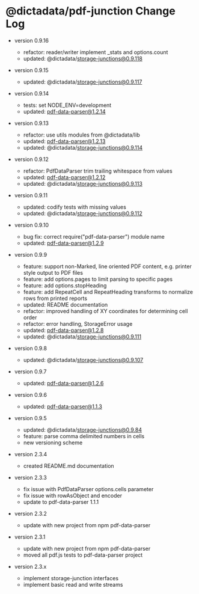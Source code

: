 # @dictadata/pdf-junction Change Log

- version 0.9.16
  - refactor: reader/writer implement _stats and options.count
  - updated: @dictadata/storage-junctions@0.9.118
- version 0.9.15
  - updated: @dictadata/storage-junctions@0.9.117
- version 0.9.14
  - tests: set NODE_ENV=development
  - updated: pdf-data-parser@1.2.14
- version 0.9.13
  - refactor: use utils modules from @dictadata/lib
  - updated: pdf-data-parser@1.2.13
  - updated: @dictadata/storage-junctions@0.9.114
- version 0.9.12
  - refactor: PdfDataParser trim trailing whitespace from values
  - updated: pdf-data-parser@1.2.12
  - updated: @dictadata/storage-junctions@0.9.113
- version 0.9.11
  - updated: codify tests with missing values
  - updated: @dictadata/storage-junctions@0.9.112
- version 0.9.10
  - bug fix: correct require("pdf-data-parser") module name
  - updated: pdf-data-parser@1.2.9
- version 0.9.9
  - feature: support non-Marked, line oriented PDF content, e.g. printer style output to PDF files
  - feature: add options.pages to limit parsing to specific pages
  - feature: add options.stopHeading
  - feature: add RepeatCell and RepeatHeading transforms to normalize rows from printed reports
  - updated: README documentation
  - refactor: improved handling of XY coordinates for determining cell order
  - refactor: error handling, StorageError usage
  - updated: pdf-data-parser@1.2.8
  - updated: @dictadata/storage-junctions@0.9.111
- version 0.9.8
  - updated: @dictadata/storage-junctions@0.9.107
- version 0.9.7
  - updated: pdf-data-parser@1.2.6
- version 0.9.6
  - updated: pdf-data-parser@1.1.3
- version 0.9.5
  - updated: @dictadata/storage-junctions@0.9.84
  - feature: parse comma delimited numbers in cells
  - new versioning scheme

- version 2.3.4
  - created README.md documentation
- version 2.3.3
  - fix issue with PdfDataParser options.cells parameter
  - fix issue with rowAsObject and encoder
  - update to pdf-data-parser 1.1.1
- version 2.3.2
  - update with new project from npm pdf-data-parser
- version 2.3.1
  - update with new project from npm pdf-data-parser
  - moved all pdf.js tests to pdf-data-parser project
- version 2.3.x
  - implement storage-junction interfaces
  - implement basic read and write streams
